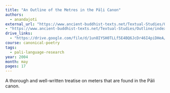 ```yaml
---
title: "An Outline of the Metres in the Pāḷi Canon"
authors:
  - anandajoti
external_url: "https://www.ancient-buddhist-texts.net/Textual-Studies/Outline/Outline-of-the-Metres.pdf"
- "https://www.ancient-buddhist-texts.net/Textual-Studies/Outline/index.htm"
drive_links:
  - "https://drive.google.com/file/d/1un8IYSH0TLLf5E4BQ6JcDr46I4piDHeA/view?usp=sharing"
course: canonical-poetry
tags:
  - pali-language-research
year: 2004
month: may
pages: 17
---
```


A thorough and well-written treatise on meters that are found in the Pāli canon.